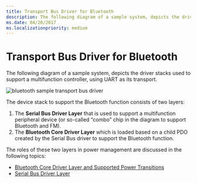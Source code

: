 ```yaml
---
title: Transport Bus Driver for Bluetooth
description: The following diagram of a sample system, depicts the driver stacks used to support a multifunction controller, using UART as its transport.
ms.date: 04/20/2017
ms.localizationpriority: medium
---
```


# Transport Bus Driver for Bluetooth


The following diagram of a sample system, depicts the driver stacks used to support a multifunction controller, using UART as its transport.

![bluetooth sample transport bus driver](images/bthsampletransportbusdriver.png)

The device stack to support the Bluetooth function consists of two layers:

1.  The **Serial Bus Driver Layer** that is used to support a multifunction peripheral device (or so-called “combo” chip in the diagram to support Bluetooth and FM).
2.  The **Bluetooth Core Driver Layer** which is loaded based on a child PDO created by the Serial Bus driver to support the Bluetooth function.

The roles of these two layers in power management are discussed in the following topics:

-   [Bluetooth Core Driver Layer and Supported Power Transitions](bluetooth-core-driver-layer-and-supported-power-transitions.md)
-   [Serial Bus Driver Layer](serial-bus-driver-layer.md)

 

 





